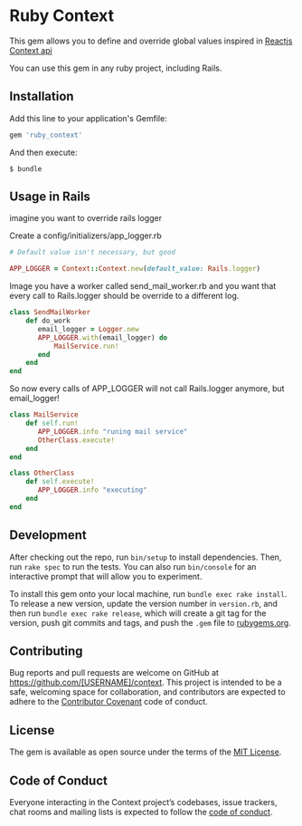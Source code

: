 # Ruby Context

This gem allows you to define and override global values inspired in [Reactjs Context api](https://reactjs.org/docs/context.html)

You can use this gem in any ruby project, including Rails.

## Installation

Add this line to your application's Gemfile:

```ruby
gem 'ruby_context'
```

And then execute:

    $ bundle

## Usage in Rails

imagine you want to override rails logger

Create a config/initializers/app_logger.rb

```ruby
# Default value isn't necessary, but good

APP_LOGGER = Context::Context.new(default_value: Rails.logger)
```

Image you have a worker called send_mail_worker.rb and you want that every call to Rails.logger should be override to a different log.

```ruby
class SendMailWorker
    def do_work
       email_logger = Logger.new
       APP_LOGGER.with(email_logger) do
           MailService.run!
       end
    end
end
```

So now every calls of APP_LOGGER will not call Rails.logger anymore, but email_logger!

```ruby
class MailService
    def self.run!
       APP_LOGGER.info "runing mail service"
       OtherClass.execute!
    end
end
```

```ruby
class OtherClass
    def self.execute!
       APP_LOGGER.info "executing"
    end
end
```

## Development

After checking out the repo, run `bin/setup` to install dependencies. Then, run `rake spec` to run the tests. You can also run `bin/console` for an interactive prompt that will allow you to experiment.

To install this gem onto your local machine, run `bundle exec rake install`. To release a new version, update the version number in `version.rb`, and then run `bundle exec rake release`, which will create a git tag for the version, push git commits and tags, and push the `.gem` file to [rubygems.org](https://rubygems.org).

## Contributing

Bug reports and pull requests are welcome on GitHub at https://github.com/[USERNAME]/context. This project is intended to be a safe, welcoming space for collaboration, and contributors are expected to adhere to the [Contributor Covenant](http://contributor-covenant.org) code of conduct.

## License

The gem is available as open source under the terms of the [MIT License](https://opensource.org/licenses/MIT).

## Code of Conduct

Everyone interacting in the Context project’s codebases, issue trackers, chat rooms and mailing lists is expected to follow the [code of conduct](https://github.com/[USERNAME]/context/blob/master/CODE_OF_CONDUCT.md).
